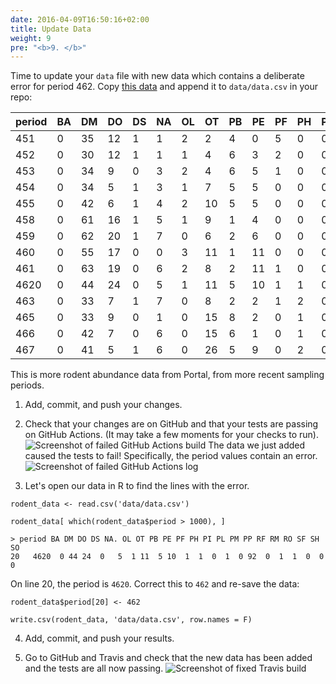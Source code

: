 ```yaml
---
date: 2016-04-09T16:50:16+02:00
title: Update Data
weight: 9
pre: "<b>9. </b>"
---
```


Time to update your `data` file with new data which contains a deliberate error for period 462. Copy [this data]( /sample-data/new-data.csv) and append it to `data/data.csv` in your repo:

| period | BA | DM | DO | DS | NA | OL | OT | PB | PE | PF | PH | PI | PL | PM | PP  | RF | RM | RO | SF | SH | SO |
|--------|----|----|----|----|----|----|----|----|----|----|----|----|----|----|-----|----|----|----|----|----|----|
| 451    | 0  | 35 | 12 | 1  | 1  | 2  | 2  | 4  | 0  | 5  | 0  | 0  | 0  | 0  | 84  | 0  | 0  | 0  | 1  | 0  | 0  |
| 452    | 0  | 30 | 12 | 1  | 1  | 1  | 4  | 6  | 3  | 2  | 0  | 0  | 0  | 0  | 93  | 0  | 0  | 0  | 0  | 0  | 0  |
| 453    | 0  | 34 | 9  | 0  | 3  | 2  | 4  | 6  | 5  | 1  | 0  | 0  | 0  | 0  | 76  | 0  | 0  | 0  | 0  | 0  | 0  |
| 454    | 0  | 34 | 5  | 1  | 3  | 1  | 7  | 5  | 5  | 0  | 0  | 0  | 0  | 0  | 38  | 0  | 0  | 0  | 0  | 0  | 0  |
| 455    | 0  | 42 | 6  | 1  | 4  | 2  | 10 | 5  | 5  | 0  | 0  | 0  | 1  | 0  | 9   | 0  | 0  | 0  | 0  | 1  | 0  |
| 458    | 0  | 61 | 16 | 1  | 5  | 1  | 9  | 1  | 4  | 0  | 0  | 0  | 4  | 3  | 0   | 0  | 11 | 2  | 0  | 3  | 0  |
| 459    | 0  | 62 | 20 | 1  | 7  | 0  | 6  | 2  | 6  | 0  | 0  | 0  | 5  | 2  | 2   | 1  | 10 | 2  | 0  | 1  | 0  |
| 460    | 0  | 55 | 17 | 0  | 0  | 3  | 11 | 1  | 11 | 0  | 0  | 0  | 3  | 4  | 44  | 0  | 10 | 4  | 0  | 0  | 0  |
| 461    | 0  | 63 | 19 | 0  | 6  | 2  | 8  | 2  | 11 | 1  | 0  | 0  | 2  | 1  | 44  | 1  | 1  | 0  | 0  | 8  | 0  |
| 4620   | 0  | 44 | 24 | 0  | 5  | 1  | 11 | 5  | 10 | 1  | 1  | 0  | 1  | 0  | 92  | 0  | 1  | 1  | 0  | 0  | 0  |
| 463    | 0  | 33 | 7  | 1  | 7  | 0  | 8  | 2  | 2  | 1  | 2  | 0  | 0  | 0  | 108 | 0  | 0  | 0  | 0  | 2  | 0  |
| 465    | 0  | 33 | 9  | 0  | 1  | 0  | 15 | 8  | 2  | 0  | 1  | 0  | 0  | 0  | 158 | 1  | 0  | 0  | 0  | 0  | 0  |
| 466    | 0  | 42 | 7  | 0  | 6  | 0  | 15 | 6  | 1  | 0  | 1  | 0  | 0  | 0  | 213 | 0  | 0  | 0  | 0  | 0  | 0  |
| 467    | 0  | 41 | 5  | 1  | 6  | 0  | 26 | 5  | 9  | 0  | 2  | 0  | 1  | 1  | 94  | 0  | 1  | 0  | 0  | 1  | 0  |

This is more rodent abundance data from Portal, from more recent sampling periods.

1. Add, commit, and push your changes.

2. Check that your changes are on GitHub and that your tests are passing on GitHub Actions. (It may take a few moments for your checks to run).
  ![Screenshot of failed GitHub Actions build](/screenshots/github_actions-update-data-failed.png)
  The data we just added caused the tests to fail! Specifically, the period values contain an error.
  ![Screenshot of failed GitHub Actions log](/screenshots/github_actions-failed-test.png)

3. Let's open our data in R to find the lines with the error.

  ```{r}
  rodent_data <- read.csv('data/data.csv')
  
  rodent_data[ which(rodent_data$period > 1000), ]
  
  > period BA DM DO DS NA. OL OT PB PE PF PH PI PL PM PP RF RM RO SF SH SO
  20   4620  0 44 24  0   5  1 11  5 10  1  1  0  1  0 92  0  1  1  0  0  0
  ```
  
  On line 20, the period is `4620`. Correct this to `462` and re-save the data:
  
  ```{r}
  rodent_data$period[20] <- 462

  write.csv(rodent_data, 'data/data.csv', row.names = F)

  ```

4. Add, commit, and push your results.

5. Go to GitHub and Travis and check that the new data has been added and the tests are all now passing.
  ![Screenshot of fixed Travis build](/screenshots/github_actions_fixed_error.png)
